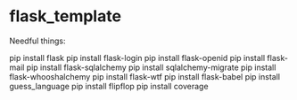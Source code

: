 # flask_template

Needful things:

pip install flask
pip install flask-login
pip install flask-openid
pip install flask-mail
pip install flask-sqlalchemy
pip install sqlalchemy-migrate
pip install flask-whooshalchemy
pip install flask-wtf
pip install flask-babel
pip install guess_language
pip install flipflop
pip install coverage
